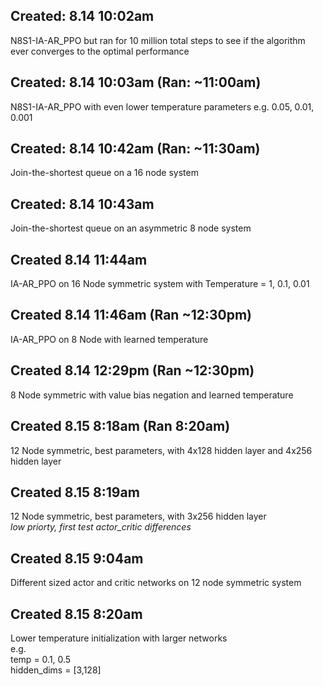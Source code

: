 ## Created: 8.14 10:02am
N8S1-IA-AR_PPO but ran for 10 million total steps to see if the algorithm ever converges to the optimal performance

## Created: 8.14 10:03am (Ran: ~11:00am)
N8S1-IA-AR_PPO with even lower temperature parameters e.g. 0.05, 0.01, 0.001

## Created: 8.14 10:42am (Ran: ~11:30am)
Join-the-shortest queue on a 16 node system

## Created: 8.14 10:43am
Join-the-shortest queue on an asymmetric 8 node system

## Created 8.14 11:44am 
IA-AR_PPO on 16 Node symmetric system with Temperature = 1, 0.1, 0.01

## Created 8.14 11:46am (Ran ~12:30pm)
IA-AR_PPO on 8 Node with learned temperature

## Created 8.14 12:29pm (Ran ~12:30pm)
8 Node symmetric with value bias negation and learned temperature

## Created 8.15 8:18am (Ran 8:20am)
12 Node symmetric, best parameters, with 4x128 hidden layer and 4x256 hidden layer

## Created 8.15 8:19am 
12 Node symmetric, best parameters, with 3x256 hidden layer \
_low priorty, first test actor_critic differences_
## Created 8.15 9:04am
Different sized actor and critic networks on 12 node symmetric system

## Created 8.15 8:20am
Lower temperature initialization with larger networks\
e.g. \
temp = 0.1, 0.5\
     hidden_dims = [3,128]

